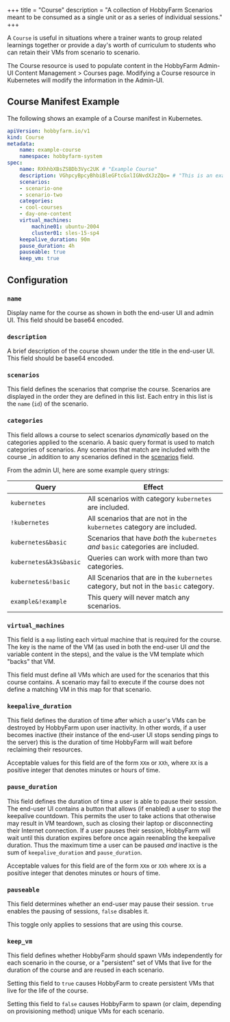 +++
title = "Course"
description = "A collection of HobbyFarm Scenarios meant to be consumed as a single unit or as a series of individual sessions."
+++

A `Course` is useful in situations where a trainer wants to group related learnings together or provide a day's worth of curriculum to students who can retain their VMs from scenario to scenario.

The Course resource is used to populate content in the HobbyFarm Admin-UI Content Management > Courses page. Modifying a Course resource in Kubernetes will modify the information in the Admin-UI.

## Course Manifest Example
The following shows an example of a Course manifest in Kubernetes.

```yaml
apiVersion: hobbyfarm.io/v1
kind: Course
metadata:
    name: example-course
    namespace: hobbyfarm-system
spec:
    name: RXhhbXBsZSBDb3Vyc2UK # "Example Course"
    description: VGhpcyBpcyBhbiBleGFtcGxlIGNvdXJzZQo= # "This is an example course"
    scenarios:
    - scenario-one
    - scenario-two
    categories:
    - cool-courses
    - day-one-content
    virtual_machines:
        machine01: ubuntu-2004
        cluster01: sles-15-sp4
    keepalive_duration: 90m
    pause_duration: 4h
    pauseable: true
    keep_vm: true
```

## Configuration

### `name`

Display name for the course as shown in both the end-user UI and admin UI. This field should be base64 encoded.

### `description`

A brief description of the course shown under the title in the end-user UI. This field should be base64 encoded.

### `scenarios`

This field defines the scenarios that comprise the course. Scenarios are displayed in the order they are defined in this list. Each entry in this list is the `name` (`id`) of the scenario.

### `categories`

This field allows a course to select scenarios _dynamically_ based on the categories applied to the scenario. A basic query format is used to match categories of scenarios. Any scenarios that match are included with the course _in addition to any scenarios defined in the [scenarios](#scenarios) field.

From the admin UI, here are some example query strings:

|Query|Effect|
|-----|------|
|`kubernetes`|All scenarios with category `kubernetes` are included.|
|`!kubernetes`|All scenarios that are not in the `kubernetes` category are included.|
|`kubernetes&basic`|Scenarios that have _both_ the `kubernetes` _and_ `basic` categories are included.|
|`kubernetes&k3s&basic`|Queries can work with more than two categories.|
|`kubernetes&!basic`|All Scenarios that are in the `kubernetes` category, but not in the `basic` category.|
|`example&!example`|This query will never match any scenarios.|

### `virtual_machines`

This field is a `map` listing each virtual machine that is required for the course. The key is the name of the VM (as used in both the end-user UI *and* the variable content in the steps), and the value is the VM template which "backs" that VM.

This field must define all VMs which are used for the scenarios that this course contains. A scenario may fail to execute if the course does not define a matching VM in this map for that scenario.

### `keepalive_duration`

This field defines the duration of time after which a user's VMs can be destroyed by HobbyFarm upon user inactivity. In other words, if a user becomes inactive (their instance of the end-user UI stops sending pings to the server) this is the duration of time HobbyFarm will wait before reclaiming their resources.

Acceptable values for this field are of the form `XXm` or `XXh`, where `XX` is a positive integer that denotes minutes or hours of time.

### `pause_duration`

This field defines the duration of time a user is able to pause their session. The end-user UI contains a button that allows (if enabled) a user to stop the keepalive countdown. This permits the user to take actions that otherwise may result in VM teardown, such as closing their laptop or disconnecting their Internet connection. If a user pauses their session, HobbyFarm will wait until this duration expires before once again reenabling the keepalive duration. Thus the maximum time a user can be paused _and_ inactive is the sum of `keepalive_duration` and `pause_duration`.

Acceptable values for this field are of the form `XXm` or `XXh` where `XX` is a positive integer that denotes minutes or hours of time.

### `pauseable`

This field determines whether an end-user may pause their session. `true` enables the pausing of sessions, `false` disables it.

This toggle only applies to sessions that are using this course.

### `keep_vm`

This field defines whether HobbyFarm should spawn VMs independently for each scenario in the course, or a "persistent" set of VMs that live for the duration of the course and are reused in each scenario. 

Setting this field to `true` causes HobbyFarm to create persistent VMs that live for the life of the course.

Setting this field to `false` causes HobbyFarm to spawn (or claim, depending on provisioning method) unique VMs for each scenario. 